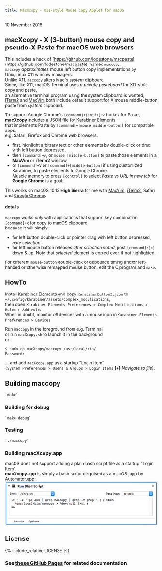 ```yaml
---
title: MacXcopy - X11-style Mouse Copy Applet for macOS
---
```

10 November 2018  

## macXcopy - X (3-button) mouse copy and pseudo-X Paste for macOS web browsers
This includes a hack of [https://github.com/lodestone/macpaste](https://github.com/lodestone/macpaste), named `maccopy`.  
`maccopy` *approximates* mouse left button copy implementations by Unix/Linux X11 window managers.  
Unlike X11, `maccopy` alters Mac's *system* clipboard.  
Since, like X11, macOS Terminal uses *a private pasteboard* for X11-style copy and paste,  
an alternative terminal program using the system clipboard is wanted;  
[iTerm2](https://iterm2.com/) and [MacVim](https://macvim-dev.github.io/macvim/) both include default support
for X mouse middle-button paste from *system* clipboard.  

To support Google Chrome's `[command]+[shift]+v` hotkey for Paste,  
**macXcopy** includes [a JSON file](KarabinerButton3.json) for [Karabiner Elements](https://pqrs.org/osx/karabiner/)  
that implements Paste by `[command]+[mouse middle-button]` for compatible apps,  
e.g. Safari, Firefox and Chrome web browsers.

- first, highlight arbitrary text or other elements by double-click or drag with left button depressed,
- then `[command]+v`, or `mouse [middle-button]` to paste those elements in a **MacVim** or **iTerm2** window
- or `[command]+V` or `[command]+[middle-button]` if using customized Karabiner, to paste elements to Google Chrome.  
  Muscle memory to press `[control]` to select *Paste* vs *URL  in new tab* for **Google Chrome** is a goal.. 

This works on macOS 10.13 **High Sierra** for me with [MacVim](https://macvim-dev.github.io/macvim/), [iTerm2](https://iterm2.com/), Safari and [Google Chrome](https://www.google.com/chrome/).  

#### details
`maccopy` works *only* with applications that support key combination `[command]+c` for copy to macOS clipboard,  
because it will simply: 

- for left button double-click or pointer drag with left button depressed, *note selection*. 
- for left mouse button releases *after selection noted*, post `[command]+[c]` down & up.
  Note that *selected* element is copied even if not highlighted.

For different `mouse-button` double-click or debounce timing and/or left-handed or otherwise remapped mouse button, edit the C program and `make`.  

## HowTo
Install [Karabiner Elements](https://pqrs.org/osx/karabiner/) and copy [`KarabinerButton3.json`](KarabinerButton3.json) to `~/.config/karabiner/assets/complex_modifications`,  
then open `Karabiner-Elements Preferences > Complex Modifications > Rules > Add rule`.  
When in doubt, monitor *all* devices with a mouse icon in `Karabiner-Elements Preferences > Devices`  

Run `maccopy` in the foreground from e.g. Terminal  
or run `macXcopy.sh` to launch it in the background  
or
```
$ sudo cp macXcopy/maccopy /usr/local/bin/
Password:
```
... and add `macXcopy.app` as a startup "Login Item"  
`(System Preferences > Users & Groups > Login Items` **[+]** *Navigate to file*).

## Building maccopy
    `make`

### Building for debug
    `make debug`

### Testing
    `./maccopy`

### Building macXcopy.app
macOS does not support adding a plain bash script file as a startup "Login Item".  
**macXcopy.app** is simply a bash script disguised as a macOS .app by [Automator.app](https://support.apple.com/guide/automator/welcome/mac):  
![snapshot of macXcopy bash script](automator.png "bash script")

## License
{% include_relative LICENSE %}

###  See [these GitHub Pages](https://blekenbleu.github.io/VimTXmouse) for related documentation 
